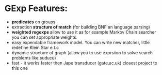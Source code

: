 # GExp Features: #

  * **predicates** on groups
  * extraction **structure of match** (for building BNF an language parsing)
  * **weighted regexps** allow to use it as for example Markov Chain searcher you can set appropriate weights.
  * easy expendable framework model. You can write new matcher, little redefine Klein Star e.t.c
  * dynamic structure of graph (allow you to use exprsiion to solve search problems like suducu)
  * fast - it works faster then Jape transducer (gate.ac.uk) closest project to this one